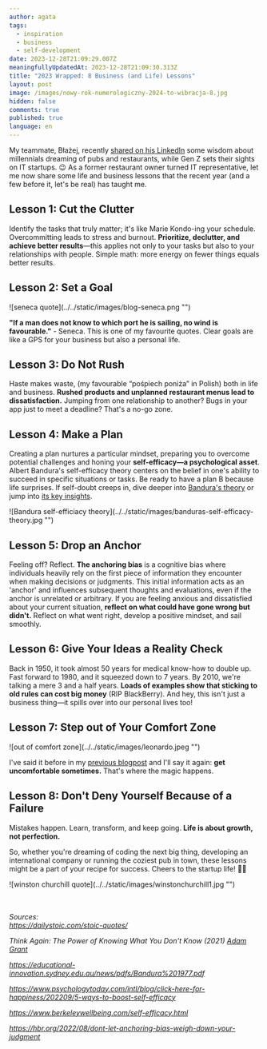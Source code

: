 ```yaml
---
author: agata
tags:
  - inspiration
  - business
  - self-development
date: 2023-12-28T21:09:29.007Z
meaningfullyUpdatedAt: 2023-12-28T21:09:30.313Z
title: "2023 Wrapped: 8 Business (and Life) Lessons"
layout: post
image: /images/nowy-rok-numerologiczny-2024-to-wibracja-8.jpg
hidden: false
comments: true
published: true
language: en
---
```

My teammate, Błażej, recently [shared on his LinkedIn](https://www.linkedin.com/posts/blazej-dziuk_lets-hope-that-joining-a-bright-team-of-activity-7146093107284017152-SuJJ?utm_source=share&utm_medium=member_desktop) some wisdom about millennials dreaming of pubs and restaurants, while Gen Z sets their sights on IT startups. 😉 As a former restaurant owner turned IT representative, let me now share some life and business lessons that the recent year (and a few before it, let's be real) has taught me.

## **Lesson 1: Cut the Clutter**

Identify the tasks that truly matter; it's like Marie Kondo-ing your schedule. Overcommitting leads to stress and burnout. **Prioritize, declutter, and achieve better results**—this applies not only to your tasks but also to your relationships with people. Simple math: more energy on fewer things equals better results.

## **Lesson 2: Set a Goal**

<div className="image">![seneca quote](../../static/images/blog-seneca.png "")</div>

**"If a man does not know to which port he is sailing, no wind is favourable."** - Seneca. This is one of my favourite quotes. Clear goals are like a GPS for your business but also a personal life.

## **Lesson 3: Do Not Rush**

Haste makes waste, (my favourable “pośpiech poniża” in Polish) both in life and business. **Rushed products and unplanned restaurant menus lead to dissatisfaction.** Jumping from one relationship to another? Bugs in your app just to meet a deadline? That's a no-go zone.

## **Lesson 4: Make a Plan**

Creating a plan nurtures a particular mindset, preparing you to overcome potential challenges and honing your **self-efficacy—a psychological asset**. Albert Bandura's self-efficacy theory centers on the belief in one's ability to succeed in specific situations or tasks. Be ready to have a plan B because life surprises. If self-doubt creeps in, dive deeper into [Bandura's theory](https://educational-innovation.sydney.edu.au/news/pdfs/Bandura%201977.pdf) or jump into [its key insights](https://www.psychologytoday.com/intl/blog/click-here-for-happiness/202209/5-ways-to-boost-self-efficacy). 

<div className="image">![Bandura self-efficiacy theory](../../static/images/banduras-self-efficacy-theory.jpg "")</div>

## **Lesson 5: Drop an Anchor**

Feeling off? Reflect. **The anchoring bias** is a cognitive bias where individuals heavily rely on the first piece of information they encounter when making decisions or judgments. This initial information acts as an 'anchor' and influences subsequent thoughts and evaluations, even if the anchor is unrelated or arbitrary. If you are feeling anxious and dissatisfied about your current situation, **reflect on what could have gone wrong but didn't.** Reflect on what went right, develop a positive mindset, and sail smoothly.

## **Lesson 6: Give Your Ideas a Reality Check**

Back in 1950, it took almost 50 years for medical know-how to double up. Fast forward to 1980, and it squeezed down to 7 years. By 2010, we're talking a mere 3 and a half years. **Loads of examples show that sticking to old rules can cost big money** (RIP BlackBerry). And hey, this isn't just a business thing—it spills over into our personal lives too!

## **Lesson 7: Step out of Your Comfort Zone**

<div className="image">![out of comfort zone](../../static/images/leonardo.jpeg "")</div>

I've said it before in my [previous blogpost](https://brightinventions.pl/blog/stepping-out-of-your-comfort-zone/?utm_source=blog&utm_campaign=newblog) and I'll say it again: **get uncomfortable sometimes.** That's where the magic happens.

## **Lesson 8: Don't Deny Yourself Because of a Failure**

Mistakes happen. Learn, transform, and keep going. **Life is about growth, not perfection.**

So, whether you're dreaming of coding the next big thing, developing an international company or running the coziest pub in town, these lessons might be a part of your recipe for success. Cheers to the startup life! 🚀🍻

<div className="image">![winston churchill quote](../../static/images/winstonchurchill1.jpg "")</div>

\
\
*Sources:*\
*https://dailystoic.com/stoic-quotes/*

*Think Again: The Power of Knowing What You Don't Know (2021) [Adam Grant](https://www.amazon.com/Adam-Grant/e/B00ATUAAWE/ref=dp_byline_cont_book_1)* 

*https://educational-innovation.sydney.edu.au/news/pdfs/Bandura%201977.pdf*

*https://www.psychologytoday.com/intl/blog/click-here-for-happiness/202209/5-ways-to-boost-self-efficacy*

*https://www.berkeleywellbeing.com/self-efficacy.html*

*https://hbr.org/2022/08/dont-let-anchoring-bias-weigh-down-your-judgment*
